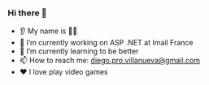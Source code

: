 ### Hi there 👋
* 👂 My name is 😶‍🌫️
* 🔭 I’m currently working on ASP .NET at Imail France
* 🌱 I’m currently learning to be better
* 📫 How to reach me: diego.pro.villanueva@gmail.com
* ❤️ I love play video games
<!--
**Di4nier/Di4nier** is a ✨ _special_ ✨ repository because its `README.md` (this file) appears on your GitHub profile.

Here are some ideas to get you started:

- 🔭 I’m currently working on ...
- 🌱 I’m currently learning ...
- 👯 I’m looking to collaborate on ...
- 🤔 I’m looking for help with ...
- 💬 Ask me about ...
- 📫 How to reach me: ...
- 😄 Pronouns: ...
- ⚡ Fun fact: ...
-->
